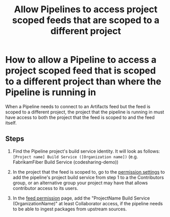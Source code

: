 ﻿---
title: Allow Pipelines to access project scoped feeds that are scoped to a different project
description: How to set permissions when needing authentication to a project scoped feed that is scoped to a different project than where the Pipeline is running in
ms.technology: devops-artifacts
ms.topic: conceptual
ms.date: 08/05/2020
monikerRange: '>= Azure DevOps Server 2020'
---

# How to allow a Pipeline to access a project scoped feed that is scoped to a different project than where the Pipeline is running in

When a Pipeline needs to connect to an Artifacts feed but the feed is scoped to a different project, the project that the pipeline is running in must have access to both the project that the feed is scoped to and the feed itself.

## Steps

1. Find the Pipeline project's build service identity. It will look as follows:
`[Project name] Build Service ([Organization name])` (e.g. FabrikamFiber Build Service (codesharing-demo))

2. In the project that the feed is scoped to, go to the [permission settings](/azure/devops/organizations/security/add-users-team-project.md#add-users-to-a-project) to add the pipeline's project build service from step 1 to a the Contributors group, or an alternative group your project may have that allows contributor access to its users.

3. In the [feed permission](/azure/devops/artifacts/feeds/feed-permissions.md##Package-permissions-in-Azure-Pipelines) page, add the "ProjectName Build Service (OrganizationName)" at least Collaborator access, if the pipeline needs to be able to ingest packages from upstream sources.
